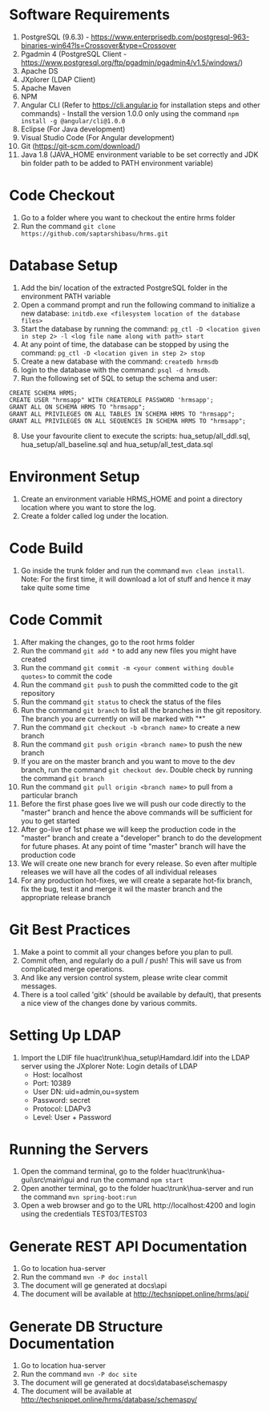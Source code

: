 # Software Requirements
1. PostgreSQL (9.6.3) - https://www.enterprisedb.com/postgresql-963-binaries-win64?ls=Crossover&type=Crossover
2. Pgadmin 4 (PostgreSQL Client - https://www.postgresql.org/ftp/pgadmin/pgadmin4/v1.5/windows/)
3. Apache DS
4. JXplorer (LDAP Client)
5. Apache Maven
6. NPM
7. Angular CLI (Refer to https://cli.angular.io for installation steps and other commands) - Install the version 1.0.0 only using the command `npm install -g @angular/cli@1.0.0`
8. Eclipse (For Java development)
9. Visual Studio Code (For Angular development)
10. Git (https://git-scm.com/download/)
11. Java 1.8 (JAVA_HOME environment variable to be set correctly and JDK bin folder path to be added to PATH environment variable)

# Code Checkout
1. Go to a folder where you want to checkout the entire hrms folder
2. Run the command `git clone https://github.com/saptarshibasu/hrms.git`

# Database Setup
1. Add the bin/ location of the extracted PostgreSQL folder in the environment PATH variable
2. Open a command prompt and run the following command to initialize a new database: `initdb.exe <filesystem location of the database files>`
3. Start the database by running the command: `pg_ctl -D <location given in step 2> -l <log file name along with path> start`
4. At any point of time, the database can be stopped by using the command: `pg_ctl -D <location given in step 2> stop`
5. Create a new database with the command: `createdb hrmsdb`
6. login to the database with the command: `psql -d hrmsdb`. 
7. Run the following set of SQL to setup the schema and user:
```
CREATE SCHEMA HRMS;
CREATE USER "hrmsapp" WITH CREATEROLE PASSWORD 'hrmsapp';
GRANT ALL ON SCHEMA HRMS TO "hrmsapp";
GRANT ALL PRIVILEGES ON ALL TABLES IN SCHEMA HRMS TO "hrmsapp";
GRANT ALL PRIVILEGES ON ALL SEQUENCES IN SCHEMA HRMS TO "hrmsapp";
```
8. Use your favourite client to execute the scripts: hua_setup/all_ddl.sql, hua_setup/all_baseline.sql and hua_setup/all_test_data.sql

# Environment Setup
1. Create an environment variable HRMS_HOME and point a directory location where you want to store the log.
2. Create a folder called log under the location.

# Code Build
1. Go inside the trunk folder and run the command `mvn clean install`. Note: For the first time, it will download a lot of stuff and hence it may take quite some time

# Code Commit
1. After making the changes, go to the root hrms folder
2. Run the command `git add *` to add any new files you might have created
3. Run the command `git commit -m <your comment withing double quotes>` to commit the code
4. Run the command `git push` to push the committed code to the git repository
5. Run the command `git status` to check the status of the files
6. Run the command `git branch` to list all the branches in the git repository. The branch you are currently on will be marked with "*"
7. Run the command `git checkout -b <branch name>` to create a new branch
8. Run the command `git push origin <branch name>` to push the new branch
9. If you are on the master branch and you want to move to the dev branch, run the command `git checkout dev`. Double check by running the command `git branch`
10. Run the command `git pull origin <branch name>` to pull from a particular branch
11. Before the first phase goes live we will push our code directly to the "master" branch and hence the above commands will be sufficient for you to get started
12. After go-live of 1st phase we will keep the production code in the "master" branch and create a "developer" branch to do the development for future phases. At any point of time "master" branch will have the production code
13. We will create one new branch for every release. So even after multiple releases we will have all the codes of all individual releases
14. For any production hot-fixes, we will create a separate hot-fix branch, fix the bug, test it and merge it wil the master branch and the appropriate release branch

# Git Best Practices
1. Make a point to commit all your changes before you plan to pull.
2. Commit often, and regularly do a pull / push! This will save us from complicated merge operations. 
3. And like any version control system, please write clear commit messages. 
4. There is a tool called 'gitk' (should be available by default), that presents a nice view of the changes done by various commits. 

# Setting Up LDAP
1. Import the LDIF file huac\trunk\hua_setup\Hamdard.ldif into the LDAP server using the JXplorer 
   Note: Login details of LDAP
   * Host: localhost
   * Port: 10389
   * User DN: uid=admin,ou=system 
   * Password: secret
   * Protocol: LDAPv3
   * Level: User + Password

# Running the Servers
1. Open the command terminal, go to the folder huac\trunk\hua-gui\src\main\gui and run the command `npm start`
2. Open another terminal, go to the folder huac\trunk\hua-server and run the command `mvn spring-boot:run`
3. Open a web browser and go to the URL http://localhost:4200 and login using the credentials TEST03/TEST03

# Generate REST API Documentation
1. Go to location hua-server
2. Run the command `mvn -P doc install`
3. The document will ge generated at docs\api
4. The document will be available at http://techsnippet.online/hrms/api/

# Generate DB Structure Documentation
1. Go to location hua-server
2. Run the command `mvn -P doc site`
3. The document will ge generated at docs\database\schemaspy
4. The document will be available at http://techsnippet.online/hrms/database/schemaspy/
